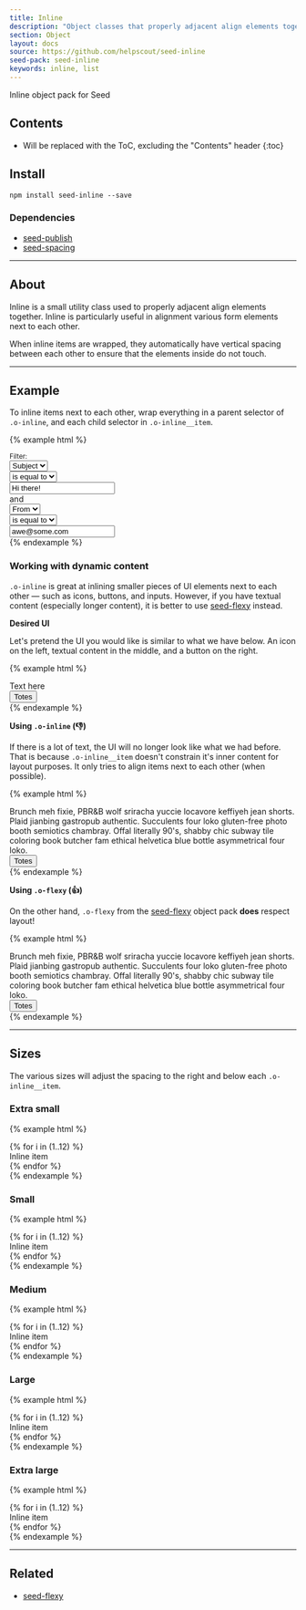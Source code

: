 ```yaml
---
title: Inline
description: "Object classes that properly adjacent align elements together."
section: Object
layout: docs
source: https://github.com/helpscout/seed-inline
seed-pack: seed-inline
keywords: inline, list
---
```


Inline object pack for Seed

## Contents

* Will be replaced with the ToC, excluding the "Contents" header
{:toc}

## Install

```
npm install seed-inline --save
```



### Dependencies

* [seed-publish](/seed/packs/seed-publish)
* [seed-spacing](/seed/packs/seed-spacing)



---


## About

Inline is a small utility class used to properly adjacent align elements together. Inline is particularly useful in alignment various form elements next to each other.

When inline items are wrapped, they automatically have vertical spacing between each other to ensure that the elements inside do not touch.


---


## Example

To inline items next to each other, wrap everything in a parent selector of `.o-inline`, and each child selector in `.o-inline__item`.

{% example html %}
<div class="o-inline">
  <div class="o-inline__item">
    <small>Filter: </small>
  </div>
  <div class="o-inline__item">
    <select>
      <option>Subject</option>
    </select>
  </div>
  <div class="o-inline__item">
    <select>
      <option>is equal to</option>
    </select>
  </div>
  <div class="o-inline__item">
    <input type="text" value="Hi there!" placeholder="Example: Hello">
  </div>
  <div class="o-inline__item">
    and
  </div>
  <div class="o-inline__item">
    <select>
      <option>From</option>
    </select>
  </div>
  <div class="o-inline__item">
    <select>
      <option>is equal to</option>
    </select>
  </div>
  <div class="o-inline__item">
    <input type="text" value="awe@some.com" placeholder="Example: awe@some.com">
  </div>
</div>
{% endexample %}


### Working with dynamic content

`.o-inline` is great at inlining smaller pieces of UI elements next to each other — such as icons, buttons, and inputs. However, if you have textual content (especially longer content), it is better to use [seed-flexy](/seed/packs/seed-flexy) instead.


**Desired UI**

Let's pretend the UI you would like is similar to what we have below. An icon on the left, textual content in the middle, and a button on the right.

{% example html %}
<div class="o-inline">
  <div class="o-inline__item u-mrg-r-4">
    <i class="icon icon-workflow"></i>
  </div>
  <div class="o-inline__item">
    Text here
  </div>
  <div class="o-inline__item u-mrg-l-4">
    <button class="c-button">Totes</button>
  </div>
</div>
{% endexample %}

**Using `.o-inline` (👎)**

If there is a lot of text, the UI will no longer look like what we had before. That is because `.o-inline__item` doesn't constrain it's inner content for layout purposes. It only tries to align items next to each other (when possible).

{% example html %}
<div class="o-inline">
  <div class="o-inline__item u-mrg-r-4">
    <i class="icon icon-workflow"></i>
  </div>
  <div class="o-inline__item">
    Brunch meh fixie, PBR&B wolf sriracha yuccie locavore keffiyeh jean shorts. Plaid jianbing gastropub authentic. Succulents four loko gluten-free photo booth semiotics chambray. Offal literally 90's, shabby chic subway tile coloring book butcher fam ethical helvetica blue bottle asymmetrical four loko.
  </div>
  <div class="o-inline__item u-mrg-l-4">
    <button class="c-button">Totes</button>
  </div>
</div>
{% endexample %}


**Using `.o-flexy` (👍)**

On the other hand, `.o-flexy` from the [seed-flexy](/seed/packs/seed-flexy) object pack **does** respect layout!

{% example html %}
<div class="o-flexy o-flexy--top">
  <div class="o-flexy__item u-mrg-r-4">
    <i class="icon icon-workflow"></i>
  </div>
  <div class="o-flexy__block">
    Brunch meh fixie, PBR&B wolf sriracha yuccie locavore keffiyeh jean shorts. Plaid jianbing gastropub authentic. Succulents four loko gluten-free photo booth semiotics chambray. Offal literally 90's, shabby chic subway tile coloring book butcher fam ethical helvetica blue bottle asymmetrical four loko.
  </div>
  <div class="o-flexy__item u-mrg-l-4">
    <button class="c-button">Totes</button>
  </div>
</div>
{% endexample %}


---


## Sizes

The various sizes will adjust the spacing to the right and below each `.o-inline__item`.


### Extra small
{% example html %}
<div class="o-inline o-inline--xs">
  {% for i in (1..12) %}
    <div class="o-inline__item">
      Inline item
    </div>
  {% endfor %}
</div>
{% endexample %}


### Small
{% example html %}
<div class="o-inline o-inline--sm">
  {% for i in (1..12) %}
    <div class="o-inline__item">
      Inline item
    </div>
  {% endfor %}
</div>
{% endexample %}


### Medium
{% example html %}
<div class="o-inline o-inline--md">
  {% for i in (1..12) %}
    <div class="o-inline__item">
      Inline item
    </div>
  {% endfor %}
</div>
{% endexample %}


### Large
{% example html %}
<div class="o-inline o-inline--lg">
  {% for i in (1..12) %}
    <div class="o-inline__item">
      Inline item
    </div>
  {% endfor %}
</div>
{% endexample %}


### Extra large
{% example html %}
<div class="o-inline o-inline--xl">
  {% for i in (1..12) %}
    <div class="o-inline__item">
      Inline item
    </div>
  {% endfor %}
</div>
{% endexample %}



---



## Related

* [seed-flexy](/seed/packs/seed-flexy)
